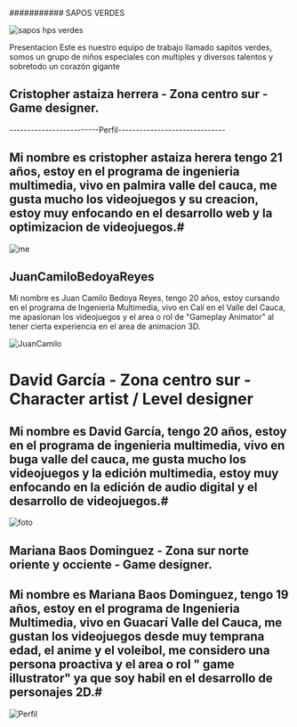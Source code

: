  ###########                                     SAPOS VERDES

![sapos hps verdes](https://github.com/user-attachments/assets/21622170-8f5e-4f6f-a52a-e79a87731527)

Presentacion 
Este es nuestro equipo de trabajo llamado sapitos verdes, somos un grupo de niños especiales con multiples y diversos talentos y sobretodo un corazón gigante


## Cristopher astaiza herrera - Zona centro sur - Game designer.

-------------------------Perfil------------------------------


## Mi nombre es cristopher astaiza herera tengo 21 años, estoy en el programa de ingenieria multimedia, vivo en palmira valle del cauca, me gusta mucho los videojuegos y su creacion, estoy muy enfocando en el desarrollo web y la optimizacion de videojuegos.#

![me](https://github.com/user-attachments/assets/4304438d-459f-4175-9ab7-0b12b1343f99)

## JuanCamiloBedoyaReyes

Mi nombre es Juan Camilo Bedoya Reyes, tengo 20 años, estoy cursando en el programa de Ingenieria Multimedia, vivo en Calí en el Valle del Cauca, me apasionan
los videojuegos y el area o rol de "Gameplay Animator" al tener cierta experiencia en el area de animacion 3D.

![JuanCamilo](https://github.com/user-attachments/assets/a84f5794-5dc3-4092-b5a2-8f52ddb03da2)

# David García - Zona centro sur - Character artist / Level designer

## Mi nombre es David García, tengo 20 años, estoy en el programa de ingenieria multimedia, vivo en buga valle del cauca, me gusta mucho los videojuegos y la edición multimedia, estoy muy enfocando en la edición de audio digital y el desarrollo de videojuegos.#

![foto](https://github.com/user-attachments/assets/82f54eb7-ad0b-43e8-b196-1da080f27794)

## Mariana Baos Dominguez - Zona sur norte oriente y occiente - Game designer.
## Mi nombre es Mariana Baos Dominguez, tengo 19 años, estoy en el programa de Ingenieria Multimedia, vivo en Guacarí Valle del Cauca, me gustan los videojuegos desde muy temprana edad, el anime y el voleibol, me considero una persona proactiva y el area o rol " game illustrator" ya que soy habil en el desarrollo de personajes 2D.#

![Perfil](https://github.com/user-attachments/assets/f5762dc0-363f-4285-9d53-83fdb3f629e3)
